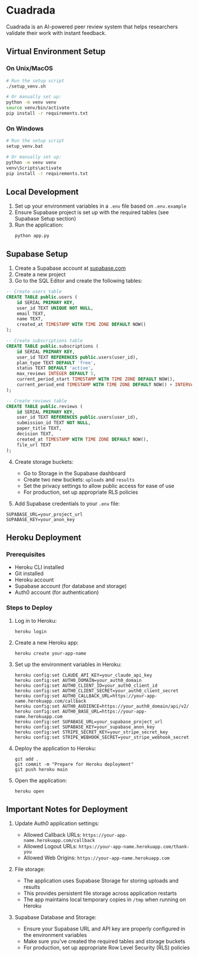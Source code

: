 # Cuadrada

Cuadrada is an AI-powered peer review system that helps researchers validate their work with instant feedback.

## Virtual Environment Setup

### On Unix/MacOS
```bash
# Run the setup script
./setup_venv.sh

# Or manually set up:
python -m venv venv
source venv/bin/activate
pip install -r requirements.txt
```

### On Windows
```bash
# Run the setup script
setup_venv.bat

# Or manually set up:
python -m venv venv
venv\Scripts\activate
pip install -r requirements.txt
```

## Local Development

1. Set up your environment variables in a `.env` file based on `.env.example`
2. Ensure Supabase project is set up with the required tables (see Supabase Setup section)
3. Run the application:
   ```
   python app.py
   ```

## Supabase Setup

1. Create a Supabase account at [supabase.com](https://supabase.com)
2. Create a new project
3. Go to the SQL Editor and create the following tables:

```sql
-- Create users table
CREATE TABLE public.users (
    id SERIAL PRIMARY KEY,
    user_id TEXT UNIQUE NOT NULL,
    email TEXT,
    name TEXT,
    created_at TIMESTAMP WITH TIME ZONE DEFAULT NOW()
);

-- Create subscriptions table
CREATE TABLE public.subscriptions (
    id SERIAL PRIMARY KEY,
    user_id TEXT REFERENCES public.users(user_id),
    plan_type TEXT DEFAULT 'free',
    status TEXT DEFAULT 'active',
    max_reviews INTEGER DEFAULT 5,
    current_period_start TIMESTAMP WITH TIME ZONE DEFAULT NOW(),
    current_period_end TIMESTAMP WITH TIME ZONE DEFAULT NOW() + INTERVAL '30 days'
);

-- Create reviews table
CREATE TABLE public.reviews (
    id SERIAL PRIMARY KEY,
    user_id TEXT REFERENCES public.users(user_id),
    submission_id TEXT NOT NULL,
    paper_title TEXT,
    decision TEXT,
    created_at TIMESTAMP WITH TIME ZONE DEFAULT NOW(),
    file_url TEXT
);
```

4. Create storage buckets:
   - Go to Storage in the Supabase dashboard
   - Create two new buckets: `uploads` and `results`
   - Set the privacy settings to allow public access for ease of use
   - For production, set up appropriate RLS policies

5. Add Supabase credentials to your `.env` file:
```
SUPABASE_URL=your_project_url
SUPABASE_KEY=your_anon_key
```

## Heroku Deployment

### Prerequisites
- Heroku CLI installed
- Git installed
- Heroku account
- Supabase account (for database and storage)
- Auth0 account (for authentication)

### Steps to Deploy

1. Log in to Heroku:
   ```
   heroku login
   ```

2. Create a new Heroku app:
   ```
   heroku create your-app-name
   ```

3. Set up the environment variables in Heroku:
   ```
   heroku config:set CLAUDE_API_KEY=your_claude_api_key
   heroku config:set AUTH0_DOMAIN=your_auth0_domain
   heroku config:set AUTH0_CLIENT_ID=your_auth0_client_id
   heroku config:set AUTH0_CLIENT_SECRET=your_auth0_client_secret
   heroku config:set AUTH0_CALLBACK_URL=https://your-app-name.herokuapp.com/callback
   heroku config:set AUTH0_AUDIENCE=https://your_auth0_domain/api/v2/
   heroku config:set AUTH0_BASE_URL=https://your-app-name.herokuapp.com
   heroku config:set SUPABASE_URL=your_supabase_project_url
   heroku config:set SUPABASE_KEY=your_supabase_anon_key
   heroku config:set STRIPE_SECRET_KEY=your_stripe_secret_key
   heroku config:set STRIPE_WEBHOOK_SECRET=your_stripe_webhook_secret
   ```

4. Deploy the application to Heroku:
   ```
   git add .
   git commit -m "Prepare for Heroku deployment"
   git push heroku main
   ```

5. Open the application:
   ```
   heroku open
   ```

## Important Notes for Deployment

1. Update Auth0 application settings:
   - Allowed Callback URLs: `https://your-app-name.herokuapp.com/callback`
   - Allowed Logout URLs: `https://your-app-name.herokuapp.com/thank-you`
   - Allowed Web Origins: `https://your-app-name.herokuapp.com`

2. File storage:
   - The application uses Supabase Storage for storing uploads and results
   - This provides persistent file storage across application restarts
   - The app maintains local temporary copies in `/tmp` when running on Heroku

3. Supabase Database and Storage:
   - Ensure your Supabase URL and API key are properly configured in the environment variables
   - Make sure you've created the required tables and storage buckets
   - For production, set up appropriate Row Level Security (RLS) policies 